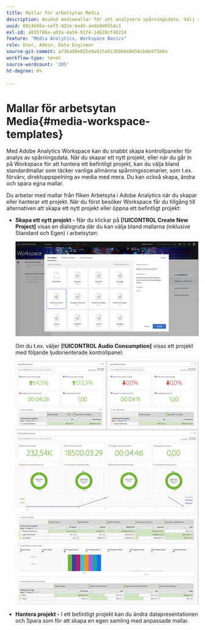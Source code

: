 ```yaml
---
title: Mallar för arbetsytan Media
description: Använd mediemallar för att analysera spårningsdata. Välj standardmallar för att köpa eller strömma media eller skapa egna mallar.
uuid: 0024b06a-eaf5-4d2e-be45-aeda9d0554c1
exl-id: a835f86a-a93a-4a56-91f4-14628cf48214
feature: "Media Analytics, Workspace Basics"
role: User, Admin, Data Engineer
source-git-commit: a73ba98e025e0a915a5136bb9e0d5bcbde875b0a
workflow-type: tm+mt
source-wordcount: '205'
ht-degree: 0%

---
```


# Mallar för arbetsytan Media{#media-workspace-templates}

Med Adobe Analytics Workspace kan du snabbt skapa kontrollpaneler för analys av spårningsdata. När du skapar ett nytt projekt, eller när du går in på Workspace för att hantera ett befintligt projekt, kan du välja bland standardmallar som täcker vanliga allmänna spårningsscenarier, som t.ex. förvärv, direktuppspelning av media med mera. Du kan också skapa, ändra och spara egna mallar.

Du arbetar med mallar från fliken Arbetsyta i Adobe Analytics när du skapar eller hanterar ett projekt. När du först besöker Workspace får du tillgång till alternativen att skapa ett nytt projekt eller öppna ett befintligt projekt:

* **Skapa ett nytt projekt -** När du klickar på **[!UICONTROL Create New Project]** visas en dialogruta där du kan välja bland mallarna (inklusive Standard och Egen) i arbetsytan:

   ![](/help/reporting/assets/all-templates-audio.png)

   Om du t.ex. väljer **[!UICONTROL Audio Consumption]** visas ett projekt med följande ljudorienterade kontrollpanel:

   ![](/help/reporting/assets/aa-workspace.png)

* **Hantera projekt -** I ett befintligt projekt kan du ändra datapresentationen och Spara som för att skapa en egen samling med anpassade mallar.
